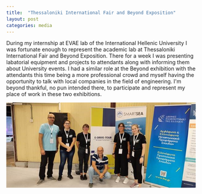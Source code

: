 ```yaml
---
title:  "Thessaloniki International Fair and Beyond Exposition"
layout: post
categories: media
---
```


During my internship at EVAE lab of the International Hellenic University I was fortunate enough to represent the academic lab at Thessaloniki International Fair and Beyond Exposition. There for a week I was presenting labatorial equipment and projects to attendants along with informing them about University events. I had a similar role at the Beyond exhibition with the attendants this time being a more professional crowd and myself having the opportunity to talk with local companies in the field of engineering. I'm beyond thankful, no pun intended there, to participate and represent my place of work in these two exhibitions.   


![Labatorial team with supervisor professors, myself and postgraduate studens of the lab](/assets/tif_expo.jpg)
